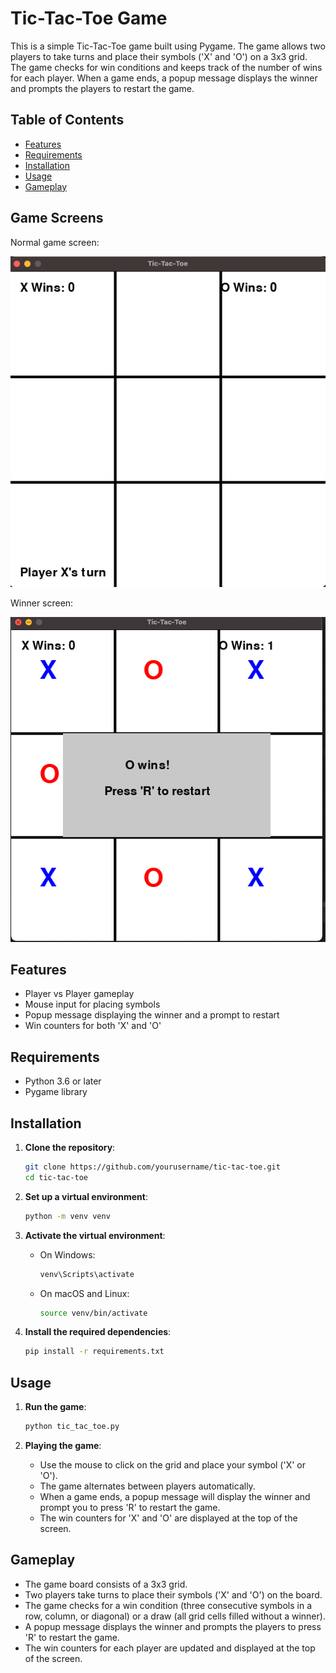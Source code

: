 # Tic-Tac-Toe Game

This is a simple Tic-Tac-Toe game built using Pygame. The game allows two players to take turns and place their symbols ('X' and 'O') on a 3x3 grid. The game checks for win conditions and keeps track of the number of wins for each player. When a game ends, a popup message displays the winner and prompts the players to restart the game.

## Table of Contents

- [Features](#features)
- [Requirements](#requirements)
- [Installation](#installation)
- [Usage](#usage)
- [Gameplay](#gameplay)


## Game Screens

Normal game screen:

![img.png](resources/img.png)

Winner screen:

![img.png](resources/img_winner.png)

## Features

- Player vs Player gameplay
- Mouse input for placing symbols
- Popup message displaying the winner and a prompt to restart
- Win counters for both 'X' and 'O'

## Requirements

- Python 3.6 or later
- Pygame library

## Installation

1. **Clone the repository**:
    ```sh
    git clone https://github.com/yourusername/tic-tac-toe.git
    cd tic-tac-toe
    ```

2. **Set up a virtual environment**:
    ```sh
    python -m venv venv
    ```

3. **Activate the virtual environment**:
    - On Windows:
        ```sh
        venv\Scripts\activate
        ```
    - On macOS and Linux:
        ```sh
        source venv/bin/activate
        ```

4. **Install the required dependencies**:
    ```sh
    pip install -r requirements.txt
    ```

## Usage

1. **Run the game**:
    ```sh
    python tic_tac_toe.py
    ```

2. **Playing the game**:
    - Use the mouse to click on the grid and place your symbol ('X' or 'O').
    - The game alternates between players automatically.
    - When a game ends, a popup message will display the winner and prompt you to press 'R' to restart the game.
    - The win counters for 'X' and 'O' are displayed at the top of the screen.

## Gameplay

- The game board consists of a 3x3 grid.
- Two players take turns to place their symbols ('X' and 'O') on the board.
- The game checks for a win condition (three consecutive symbols in a row, column, or diagonal) or a draw (all grid cells filled without a winner).
- A popup message displays the winner and prompts the players to press 'R' to restart the game.
- The win counters for each player are updated and displayed at the top of the screen.


